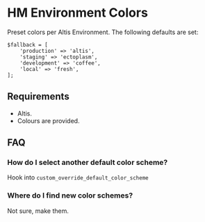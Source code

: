 # HM Environment Colors

Preset colors per Altis Environment. The following defaults are set:

	$fallback = [
		'production' => 'altis',
		'staging' => 'ectoplasm',
		'development' => 'coffee',
		'local' => 'fresh',
	];

## Requirements

* Altis.
* Colours are provided.

## FAQ

### How do I select another default color scheme?

Hook into `custom_override_default_color_scheme`

### Where do I find new color schemes?

Not sure, make them.

